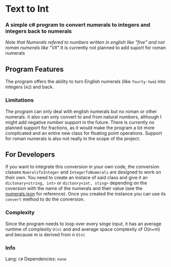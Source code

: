 # Text to Int
### A simple c# program to convert numerals to integers and integers back to numerals

*Note that Numerals refered to numbers written in english like "five" and not roman numerals like "VII"*
It is currently not planned to add suport for roman numerals

## Program Features
The program offers the ability to turn English numerals (like `fourty-two`) into integers (`42`) and back.
### Limitations
The program can only deal with english numerals but no roman or other numerals. it also can only convert to and from natural numbers, although I might add negative number support in the future. There is currently *no* planned support for fractions, as it would make the program a lot more complicated and an entire new class for floating point operations. Support for roman numerals is also not really in the scope of the project.

## For Developers
If you want to integrate this conversion in your own code, the conversion classes `NumralsToInteger` and `IntegerToNumerals` are designed to work on their own. You need to create an instace of said class and give it an `dictonary<string, int>` or `dictonry<int, sting>` depending on the coversion with the name of the numerals and their value (see the [numerals.json](TextToInt/Numerals.json) for reference). Once you created the instance you can use its `convert` method to do the conversion.
### Complexity
Since the program needs to loop over every singe input, it has an average runtime of complexity `O(n)` and and average space complexity of O(n+m) and because m is derived from n `O(n)`
### Info
Lang: `C#`
Dependencies: `none`